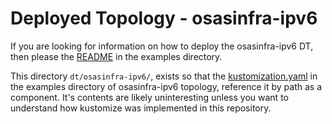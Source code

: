# Deployed Topology - osasinfra-ipv6

If you are looking for information on how to deploy the osasinfra-ipv6 DT, then
please the [README](../../examples/dt/osasinfra-ipv6/README.md) in the examples
directory.

This directory `dt/osasinfra-ipv6/`, exists so that the
[kustomization.yaml](../../examples/dt/osasinfra-ipv6/kustomization.yaml) in
the examples directory of osasinfra-ipv6 topology, reference it by path as a
component. It's contents are likely uninteresting unless you want to understand
how kustomize was implemented in this repository.

